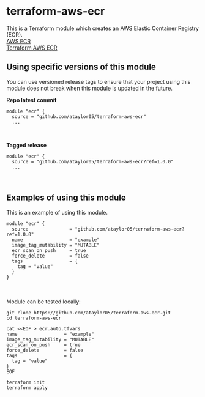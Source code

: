 # terraform-aws-ecr
This is a Terraform module which creates an AWS Elastic Container Registry (ECR).<br>
[AWS ECR](https://aws.amazon.com/ecr/)<br>
[Terraform AWS ECR](https://registry.terraform.io/providers/hashicorp/aws/latest/docs/resources/ecr_repository)<br>

## Using specific versions of this module
You can use versioned release tags to ensure that your project using this module does not break when this module is updated in the future.<br>

<b>Repo latest commit</b><br>
```
module "ecr" {
  source = "github.com/ataylor05/terraform-aws-ecr"
  ...
```
<br>

<b>Tagged release</b><br>

```
module "ecr" {
  source = "github.com/ataylor05/terraform-aws-ecr?ref=1.0.0"
  ...
```
<br>

## Examples of using this module
This is an example of using this module.<br>

```
module "ecr" {
  source               = "github.com/ataylor05/terraform-aws-ecr?ref=1.0.0"
  name                 = "example"
  image_tag_mutability = "MUTABLE"
  ecr_scan_on_push     = true
  force_delete         = false
  tags                 = {
    tag = "value"
  }
}
```

<br><br>
Module can be tested locally:<br>
```
git clone https://github.com/ataylor05/terraform-aws-ecr.git
cd terraform-aws-ecr

cat <<EOF > ecr.auto.tfvars
name                 = "example"
image_tag_mutability = "MUTABLE"
ecr_scan_on_push     = true
force_delete         = false
tags                 = {
  tag = "value"
}
EOF

terraform init
terraform apply
```